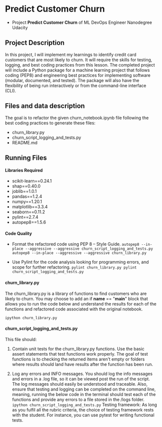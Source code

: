 # Predict Customer Churn

- Project **Predict Customer Churn** of ML DevOps Engineer Nanodegree Udacity

## Project Description
In this project, I will implement my learnings to identify credit card customers that are most likely to churn. It will require the skills for testing, logging, and best coding practices from this lesson. The completed project will include a Python package for a machine learning project that follows coding (PEP8) and engineering best practices for implementing software (modular, documented, and tested). The package will also have the flexibility of being run interactively or from the command-line interface (CLI).

## Files and data description
The goal is to refactor the given churn_notebook.ipynb file following the best coding practices to generate these files:
- churn_library.py
- churn_script_logging_and_tests.py
- README.md

## Running Files

#### Libraries Required
* scikit-learn==0.24.1
* shap==0.40.0
* joblib==1.0.1
* pandas==1.2.4
* numpy==1.20.1
* matplotlib==3.3.4
* seaborn==0.11.2
* pylint==2.7.4
* autopep8==1.5.6

#### Code Quality
- Format the refactored code using PEP 8 – Style Guide.
`autopep8 --in-place --aggressive --aggressive churn_script_logging_and_tests.py
autopep8 --in-place --aggressive --aggressive churn_library.py`

- Use Pylint for the code analysis looking for programming errors, and scope for further refactoring. 
`pylint churn_library.py
pylint churn_script_logging_and_tests.py`


#### churn_library.py

The churn_library.py is a library of functions to find customers who are likely to churn. You may choose to add an if __name__ == "__main__" block that allows you to run the code below and understand the results for each of the functions and refactored code associated with the original notebook.

`ipython churn_library.py`


#### churn_script_logging_and_tests.py

This file should:
1. Contain unit tests for the churn_library.py functions. Use the basic assert statements that test functions work properly. The goal of test functions is to checking the returned items aren't empty or folders where results should land have results after the function has been run.

2. Log any errors and INFO messages. You should log the info messages and errors in a .log file, so it can be viewed post the run of the script. The log messages should easily be understood and traceable. Also, ensure that testing and logging can be completed on the command line, meaning, running the below code in the terminal should test each of the functions and provide any errors to a file stored in the /logs folder.
`ipython churn_script_logging_and_tests.py`
Testing framework: As long as you fulfil all the rubric criteria, the choice of testing framework rests with the student. For instance, you can use pytest for writing functional tests.
